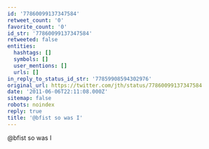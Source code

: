 ```yaml
---
id: '77860099137347584'
retweet_count: '0'
favorite_count: '0'
id_str: '77860099137347584'
retweeted: false
entities:
  hashtags: []
  symbols: []
  user_mentions: []
  urls: []
in_reply_to_status_id_str: '77859908594302976'
original_url: https://twitter.com/jth/status/77860099137347584
date: '2011-06-06T22:11:08.000Z'
sitemap: false
robots: noindex
reply: true
title: '@bfist so was I'
---
```


@bfist so was I